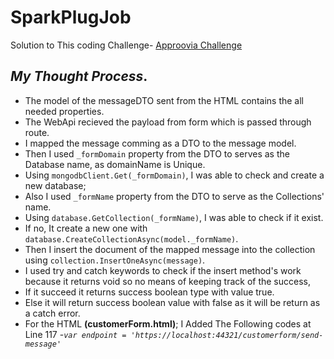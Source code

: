 # SparkPlugJob
Solution to This coding Challenge- [Approovia Challenge](https://github.com/Approovia-Limited/CodingChallenge-02-22)

## *My Thought Process*.
- The model of the messageDTO sent from the HTML contains the all needed properties.
- The WebApi recieved the payload from form which is passed through route.
- I mapped the message comming as a DTO to the message model. 
- Then I used `_formDomain` property from the DTO to serves as the Database name, as domainName is Unique. 
- Using `mongodbClient.Get(_formDomain)`, I was able to check and create a new database;
- Also I used `_formName` property from the DTO to serve as the Collections' name.
- Using `database.GetCollection(_formName)`, I was able to check if it exist.
- If no, It create a new one with `database.CreateCollectionAsync(model._formName)`.
- Then I insert the document of the mapped message into the collection using `collection.InsertOneAsync(message)`.
- I used try and catch keywords to check if the insert method's work because it returns void so no means of keeping track of the success,
- If it succeed it returns success boolean type with value true.
- Else it will return success boolean value with false as it will be return as a catch error.
- For the HTML **(customerForm.html)**; I Added The Following codes at Line 117
 -*`var endpoint = 'https://localhost:44321/customerform/send-message'`*
